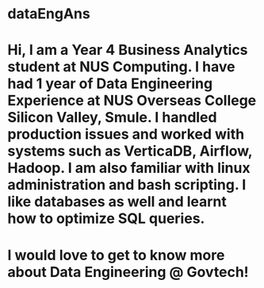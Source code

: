 # dataEngAns

# Hi, I am a Year 4 Business Analytics student at NUS Computing. I have had 1 year of Data Engineering Experience at NUS Overseas College Silicon Valley, Smule. I handled production issues and worked with systems such as VerticaDB, Airflow, Hadoop. I am also familiar with linux administration and bash scripting. I like databases as well and learnt how to optimize SQL queries. 

# I would love to get to know more about Data Engineering @ Govtech!
